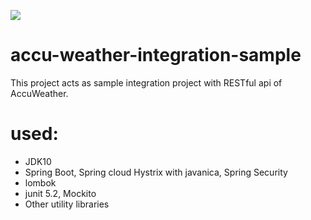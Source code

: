 <p align="left">
<a href="https://en.wikipedia.org/wiki/Representational_state_transfer"><img src="https://img.shields.io/badge/interface-REST-brightgreen.svg?longCache=true&style=flat-square"></a>
</p>

# accu-weather-integration-sample
This project acts as sample integration project with RESTful api of AccuWeather.
# used:
- JDK10
- Spring Boot, Spring cloud Hystrix with javanica, Spring Security
- lombok
- junit 5.2, Mockito
- Other utility libraries
